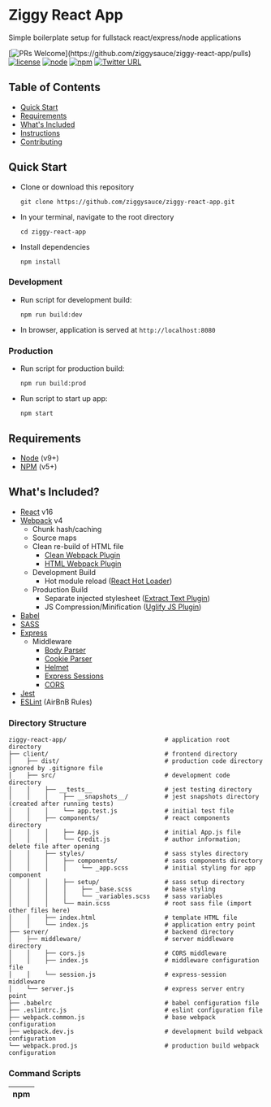 # Ziggy React App  
Simple boilerplate setup for fullstack react/express/node applications


[![PRs Welcome](https://img.shields.io/badge/PRs-welcome-brightgreen.svg?)](https://github.com/ziggysauce/ziggy-react-app/pulls)
[![license](https://img.shields.io/badge/license-MIT-brightgreen.svg)](https://github.com/ziggysauce/ziggy-react-app/blob/master/LICENSE)
[![node](https://img.shields.io/badge/node-v10.1.0-brightgreen.svg)](https://nodejs.org/en/)
[![npm](https://img.shields.io/badge/npm-v6.0.1-blue.svg)](https://www.npmjs.com/)
[![Twitter URL](https://img.shields.io/twitter/url/http/shields.io.svg?style=social)](https://twitter.com/intent/tweet?text=Starting%20a%20new%20react%20app%20using%20ziggy-react-app!&url=https://github.com/ziggysauce/ziggy-react-app&via=ziggysauce&hashtags=react,boilerplate,webpack,babel,sass)


## Table of Contents
* [Quick Start](#quick-start)
* [Requirements](#requirements)
* [What's Included](#whats-included)
* [Instructions](#instructions)
* [Contributing](#contributing)

## Quick Start
* Clone or download this repository  
  ```
  git clone https://github.com/ziggysauce/ziggy-react-app.git
  ```  
* In your terminal, navigate to the root directory  
  ```
  cd ziggy-react-app
  ```  
* Install dependencies  
  ```
  npm install
  ```

### Development
* Run script for development build:  
  ```
  npm run build:dev
  ```  
* In browser, application is served at `http://localhost:8080`

### Production
* Run script for production build:  
  ```
  npm run build:prod
  ```  
* Run script to start up app:  
  ```
  npm start
  ```  


## Requirements
* [Node](https://nodejs.org/en/) (v9+)
* [NPM](https://www.npmjs.com/) (v5+)


## What's Included?
* [React](https://reactjs.org/) v16
* [Webpack](https://webpack.js.org/) v4
  * Chunk hash/caching
  * Source maps
  * Clean re-build of HTML file
    * [Clean Webpack Plugin](https://github.com/johnagan/clean-webpack-plugin)
    * [HTML Webpack Plugin](https://github.com/jantimon/html-webpack-plugin)
  * Development Build
    * Hot module reload ([React Hot Loader](https://github.com/gaearon/react-hot-loader))
  * Production Build
    * Separate injected stylesheet ([Extract Text Plugin](https://github.com/webpack-contrib/extract-text-webpack-plugin))
    * JS Compression/Minification ([Uglify JS Plugin](https://github.com/webpack-contrib/uglifyjs-webpack-plugin))
* [Babel](http://babeljs.io/)  
* [SASS](https://sass-lang.com/)  
* [Express](https://expressjs.com/)  
  * Middleware
    * [Body Parser](https://github.com/expressjs/body-parser)
    * [Cookie Parser](https://github.com/expressjs/cookie-parser) 
    * [Helmet](https://github.com/helmetjs/helmet)  
    * [Express Sessions](https://github.com/expressjs/session)  
    * [CORS](https://github.com/expressjs/cors)   
* [Jest](https://facebook.github.io/jest/)  
* [ESLint](https://eslint.org/) (AirBnB Rules)

### Directory Structure
```
ziggy-react-app/                           # application root directory
├── client/                                # frontend directory
│    ├── dist/                             # production code directory ignored by .gitignore file
│    ├── src/                              # development code directory
│    │    ├── __tests__                    # jest testing directory
│    │    │    ├── __snapshots__/          # jest snapshots directory (created after running tests)
│    │    │    └── app.test.js             # initial test file
│    │    ├── components/                  # react components directory
│    │    │    ├── App.js                  # initial App.js file
│    │    │    └── Credit.js               # author information; delete file after opening
│    │    ├── styles/                      # sass styles directory
│    │    │    ├── components/             # sass components directory
│    │    │    │    └── _app.scss          # initial styling for app component
│    │    │    ├── setup/                  # sass setup directory
│    │    │    │    ├── _base.scss         # base styling
│    │    │    │    └── _variables.scss    # sass variables
│    │    │    └── main.scss               # root sass file (import other files here)
│    │    ├── index.html                   # template HTML file
│    │    └── index.js                     # application entry point
├── server/                                # backend directory
│    ├── middleware/                       # server middleware directory
│    │    ├── cors.js                      # CORS middleware
│    │    ├── index.js                     # middleware configuration file
│    │    └── session.js                   # express-session middleware
│    └── server.js                         # express server entry point
├── .babelrc                               # babel configuration file
├── .eslintrc.js                           # eslint configuration file
├── webpack.common.js                      # base webpack configuration
├── webpack.dev.js                         # development build webpack configuration
└── webpack.prod.js                        # production build webpack configuration
```

### Command Scripts
| npm <script>   |                     Function/Description                              |
| -------------- | --------------------------------------------------------------------- |
| start          | Starts app on express server at `localhost:5000`                      |
| test           | Runs all tests files (`.test.js` type)                                |
| test:verbose   | Displays individuals test results                                     |
| test:coverage  | Collects test coverage information and reports output                 |
| build:dev      | Runs developement webpack build (HMR enabled) at `localhost:8080`     |
| build:prod     | Runs production webpack build (`dist` directory created)              |


## Instructions
* Frontend
  * Delete the `Credit.js` file
  * Edit the `App.js` file
  * Edit the `_app.scss` file
  * SASS styling:
    * Be sure to add an underscore `_` before new `.scss` files
    * Add new scss files to `main.scss` as an import (order matters)
* Backend
  * Add a `.env` file to the root of your directory
    * Add the following code to your `.env` file:
      ```
      PORT=5000
      SESSION_SECRET=<your_session_secret_here>
      ```
    * Add your own `SESSION_SECRET` value
    * Edit .env variables however you see fit
    * Removing a variable from here may require changes throughout the app where `process.env` is called
* Testing
  * Run `npm test` to start all jest testing
  * Run `npm run test:verbose` to see jest testing details
  * Run `npm run test:coverage` to create coverage directory
    * Run `open coverage/lcov-report/index.html` to see jest testing coverage

## Contributing
This react app boilerplate is open source. Any feedback, issues, contributions, and requests are appreciated and encouraged.  

For more information:  
[Contributing Instructions](https://github.com/ziggysauce/ziggy-react-app/blob/master/CONTRIBUTING.md)  
[License](https://github.com/ziggysauce/ziggy-react-app/blob/master/LICENSE)  

If you found this repository helpful, please give me a follow and star this repository. Thanks for all the support!
